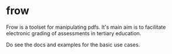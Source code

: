 frow
====


Frow is a toolset for manipulating pdfs. It's main aim is to facilitate electronic grading of assessments in tertiary education.

Do see the docs and examples for the basic use cases.